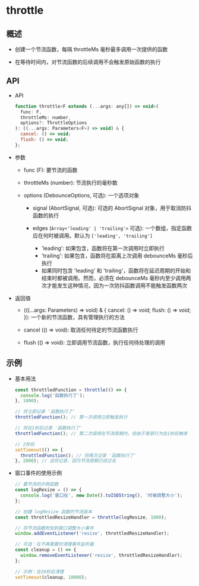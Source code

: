 # throttle

## 概述

+ 创建一个节流函数，每隔 throttleMs 毫秒最多调用一次提供的函数

+ 在等待时间内，对节流函数的后续调用不会触发原始函数的执行

## API

+ API

  ```js
  function throttle<F extends (...args: any[]) => void>(
    func: F,
    throttleMs: number,
    options?: ThrottleOptions
  ): ((...args: Parameters<F>) => void) & {
    cancel: () => void;
    flush: () => void;
  };
  ```

+ 参数

  + func (F): 要节流的函数
  + throttleMs (number): 节流执行的毫秒数
  + options (DebounceOptions, 可选): 一个选项对象

    + signal (AbortSignal, 可选): 可选的 AbortSignal 对象，用于取消防抖函数的执行
    + edges (`Array<'leading' | 'trailing'>`  可选): 一个数组，指定函数应在何时被调用。默认为 `['leading', 'trailing']`

      + 'leading': 如果包含，函数将在第一次调用时立即执行
      + 'trailing': 如果包含，函数将在距离上次调用 debounceMs 毫秒后执行
      + 如果同时包含 'leading' 和 'trailing'，函数将在延迟周期的开始和结束时都被调用。然而，必须在 debounceMs 毫秒内至少调用两次才能发生这种情况，因为一次防抖函数调用不能触发函数两次

+ 返回值

  + (((...args: Parameters<F>) => void) & { cancel: () => void; flush: () => void; }): 一个新的节流函数，具有管理执行的方法

  + cancel (() => void): 取消任何待定的节流函数执行
  + flush (() => void): 立即调用节流函数，执行任何待处理的调用

## 示例

+ 基本用法

  ```js
  const throttledFunction = throttle(() => {
    console.log('函数执行了');
  }, 1000);

  // 将立即记录 '函数执行了'
  throttledFunction(); // 第一次调用立即触发执行

  // 将在1秒后记录 '函数执行了'
  throttledFunction(); // 第二次调用在节流周期内，但由于尾部行为在1秒后触发

  // 2秒后
  setTimeout(() => {
    throttledFunction(); // 将再次记录 '函数执行了'
  }, 2000); // 这将记录，因为节流周期已经过去
  ```

+ 窗口事件的使用示例

  ```js
  // 要节流的示例函数
  const logResize = () => {
    console.log('窗口在', new Date().toISOString(), '时被调整大小');
  };

  // 创建 logResize 函数的节流版本
  const throttledResizeHandler = throttle(logResize, 1000);

  // 将节流函数附加到窗口调整大小事件
  window.addEventListener('resize', throttledResizeHandler);

  // 可选：在不再需要时清理事件监听器
  const cleanup = () => {
    window.removeEventListener('resize', throttledResizeHandler);
  };

  // 示例：在10秒后清理
  setTimeout(cleanup, 10000);
  ```
